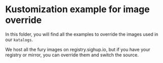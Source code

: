 # Kustomization example for image override

In this folder, you will find all the examples to override the images used in our `katalogs`.

We host all the fury images on registry.sighup.io, but if you have your registry or mirror, you can override them and switch the source.
